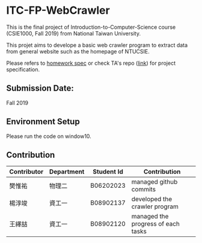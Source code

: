 # ITC-FP-WebCrawler

This is the final project of Introduction-to-Computer-Science course (CSIE1000, Fall 2019) from National Taiwan University.

This projet aims to develope a basic web crawler program to extract data from general website such as the homepage of NTUCSIE.

Please refers to [homework spec](./hw_spec.pdf) or check TA's repo ([link](https://github.com/kaikai4n/ItC-python-hw-sample-code)) for project specification.

## Submission Date: 
Fall 2019

## Environment Setup
Please run the code on window10.

## Contribution
| Contributor | Department | Student Id | Contribution                          |
| ----------- | ---------- | ---------- | ------------------------------------- |
| 樊惟祐      | 物理二     | B06202023  | managed github commits                |
| 楊淳竣      | 資工一     | B08902137  | developed the crawler program         |
| 王繹喆      | 資工一     | B08902120  | managed the progress of each tasks    |



